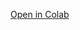 [Open in Colab](https://colab.research.google.com/github/pm439357mim/Lab01_PCA/blob/main/Lab2.ipynb)
